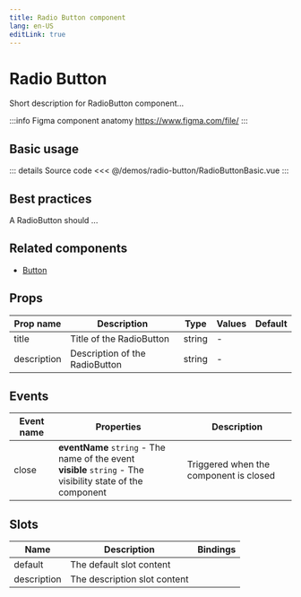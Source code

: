 ```yaml
---
title: Radio Button component
lang: en-US
editLink: true
---
```


# Radio Button

Short description for RadioButton component...

:::info Figma component anatomy
https://www.figma.com/file/
:::

## Basic usage

<RadioButtonBasic />

::: details Source code
<<< @/demos/radio-button/RadioButtonBasic.vue
:::

## Best practices

A RadioButton should ...

## Related components

- [Button](/components/button/button.doc)

## Props

| Prop name   | Description                    | Type   | Values | Default |
| ----------- | ------------------------------ | ------ | ------ | ------- |
| title       | Title of the RadioButton       | string | -      |         |
| description | Description of the RadioButton | string | -      |         |

## Events

| Event name | Properties                                                                                                      | Description                            |
| ---------- | --------------------------------------------------------------------------------------------------------------- | -------------------------------------- |
| close      | **eventName** `string` - The name of the event<br/>**visible** `string` - The visibility state of the component | Triggered when the component is closed |

## Slots

| Name        | Description                  | Bindings |
| ----------- | ---------------------------- | -------- |
| default     | The default slot content     |          |
| description | The description slot content |          |
